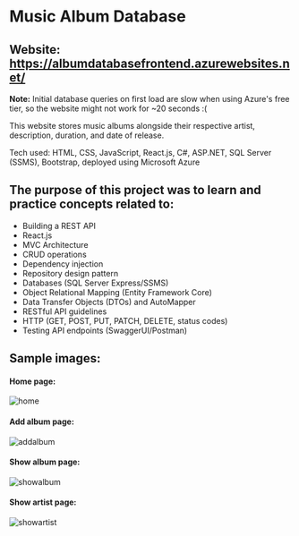 # Music Album Database

## Website: https://albumdatabasefrontend.azurewebsites.net/

**Note:** Initial database queries on first load are slow when using Azure's free tier, so the website might not work for ~20 seconds :(

This website stores music albums alongside their respective artist, description, duration, and date of release.

Tech used: HTML, CSS, JavaScript, React.js, C#, ASP.NET, SQL Server (SSMS), Bootstrap, deployed using Microsoft Azure

## The purpose of this project was to learn and practice concepts related to:
- Building a REST API
- React.js
- MVC Architecture
- CRUD operations
- Dependency injection
- Repository design pattern
- Databases (SQL Server Express/SSMS)
- Object Relational Mapping (Entity Framework Core)
- Data Transfer Objects (DTOs) and AutoMapper
- RESTful API guidelines
- HTTP (GET, POST, PUT, PATCH, DELETE, status codes)
- Testing API endpoints (SwaggerUI/Postman)

## Sample images:

#### Home page:
![home](https://user-images.githubusercontent.com/106696411/192185614-de786ffe-6e30-46b3-abca-306f1e27173a.png)

#### Add album page:
![addalbum](https://user-images.githubusercontent.com/106696411/192185626-74065dbb-4eed-4b8e-872a-db44a2131b10.png)

#### Show album page:
![showalbum](https://user-images.githubusercontent.com/106696411/192185636-fd8932e4-cf7f-4092-aa61-1ef994689a63.png)

#### Show artist page:
![showartist](https://user-images.githubusercontent.com/106696411/192185643-4ea9545a-f5c9-4162-8c29-37102bdc3fa2.png)

